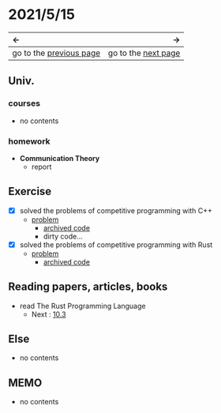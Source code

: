 # 2021/5/15
|←|→|
|:---|---:|
go to the [previous page](./14th.md) | go to the [next page](url)

## Univ.
### courses
- no contents

### homework
- **Communication Theory**
    - report

## Exercise
- [x] solved the problems of competitive programming with C++
    - [problem](https://github.com/OtsuKotsu/competition_cpp/blob/main/archive/typical90/06.cpp)
        - [archived code](https://atcoder.jp/contests/typical90/tasks/typical90_f)
        - dirty code...
- [x] solved the problems of competitive programming with Rust
    - [problem](https://atcoder.jp/contests/abc187/tasks/abc187_d)
        - [archived code](https://github.com/OtsuKotsu/training_rust/blob/main/archive/ABC/ABC187/d.rs)

## Reading papers, articles, books
- read The Rust Programming Language
    - Next : [10.3](https://doc.rust-jp.rs/book-ja/ch10-03-lifetime-syntax.html)

## Else
- no contents

## MEMO
- no contents
